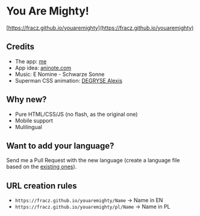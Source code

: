 # You Are Mighty!

[https://fracz.github.io/youaremighty](https://fracz.github.io/youaremighty)

## Credits

* The app: [me](https://github.com/fracz)
* App idea: [aninote.com](http://aninote.com/)
* Music: E Nomine - Schwarze Sonne
* Superman CSS animation: [DEGRYSE Alexis](https://codepen.io/twogrey/pen/Qpgqbq)

## Why new?

* Pure HTML/CSS/JS (no flash, as the original one)
* Mobile support
* Mulilingual

## Want to add your language?

Send me a Pull Request with the new language (create a language file
based on the [existing ones](https://github.com/fracz/youaremighty/tree/master/lang.js)).

## URL creation rules

* `https://fracz.github.io/youaremighty/Name` -> Name in EN
* `https://fracz.github.io/youaremighty/pl/Name` -> Name in PL
